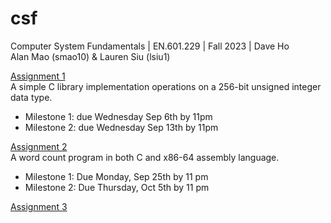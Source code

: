 # csf
Computer System Fundamentals | EN.601.229 | Fall 2023 | Dave Ho \
Alan Mao (smao10) & Lauren Siu (lsiu1)

[Assignment 1](https://jhucsf.github.io/fall2023/assign/assign01.html) \
A simple C library implementation operations on a 256-bit unsigned integer data type. 
- Milestone 1: due Wednesday Sep 6th by 11pm
- Milestone 2: due Wednesday Sep 13th by 11pm

[Assignment 2](https://jhucsf.github.io/fall2023/assign/assign02.html) \
A word count program in both C and x86-64 assembly language. 
- Milestone 1: Due Monday, Sep 25th by 11 pm
- Milestone 2: Due Thursday, Oct 5th by 11 pm

[Assignment 3]() 